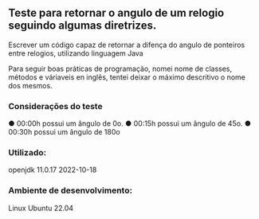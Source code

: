 ## Teste para retornar o angulo de um relogio seguindo algumas diretrizes.

Escrever um código capaz de retornar a difença do angulo de ponteiros entre relogios, utilizando linguagem Java

Para seguir boas práticas de programação, nomei nome de classes, métodos e váriaveis en inglês, tentei deixar o máximo descritivo o nome dos mesmos.


### Considerações do teste

● 00:00h possui um ângulo de 0o.
● 00:15h possui um ângulo de 45o.
● 00:30h possui um ângulo de 180o

### Utilizado:
openjdk 11.0.17 2022-10-18

### Ambiente de desenvolvimento:
Linux Ubuntu 22.04